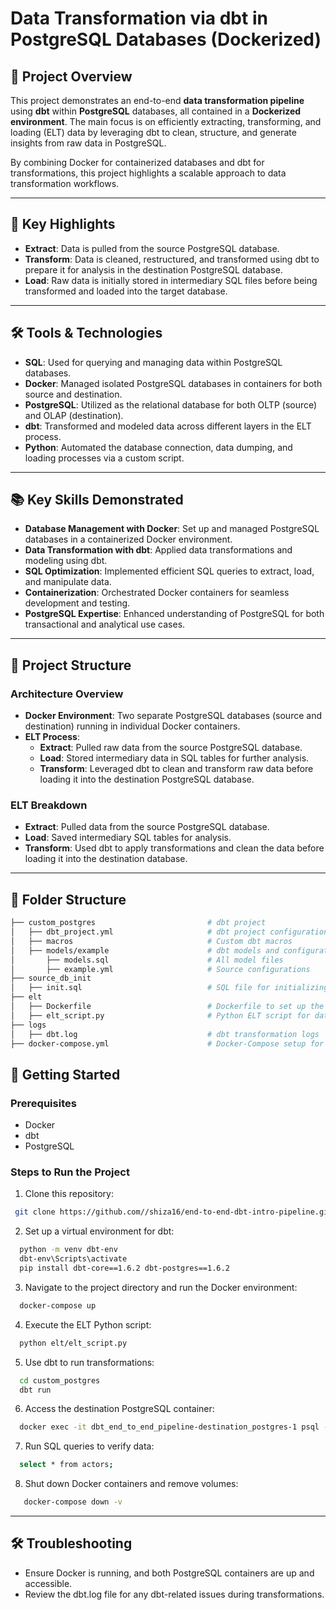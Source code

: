 # Data Transformation via dbt in PostgreSQL Databases (Dockerized)

## 🌟 Project Overview

This project demonstrates an end-to-end **data transformation pipeline** using **dbt** within **PostgreSQL** databases, all contained in a **Dockerized environment**. The main focus is on efficiently extracting, transforming, and loading (ELT) data by leveraging dbt to clean, structure, and generate insights from raw data in PostgreSQL.

By combining Docker for containerized databases and dbt for transformations, this project highlights a scalable approach to data transformation workflows.

---

## 🔑 Key Highlights
- **Extract**: Data is pulled from the source PostgreSQL database.
- **Transform**: Data is cleaned, restructured, and transformed using dbt to prepare it for analysis in the destination PostgreSQL database.
- **Load**: Raw data is initially stored in intermediary SQL files before being transformed and loaded into the target database.

---

## 🛠️ Tools & Technologies

- **SQL**: Used for querying and managing data within PostgreSQL databases.
- **Docker**: Managed isolated PostgreSQL databases in containers for both source and destination.
- **PostgreSQL**: Utilized as the relational database for both OLTP (source) and OLAP (destination).
- **dbt**: Transformed and modeled data across different layers in the ELT process.
- **Python**: Automated the database connection, data dumping, and loading processes via a custom script.

---

## 📚 Key Skills Demonstrated
- **Database Management with Docker**: Set up and managed PostgreSQL databases in a containerized Docker environment.
- **Data Transformation with dbt**: Applied data transformations and modeling using dbt.
- **SQL Optimization**: Implemented efficient SQL queries to extract, load, and manipulate data.
- **Containerization**: Orchestrated Docker containers for seamless development and testing.
- **PostgreSQL Expertise**: Enhanced understanding of PostgreSQL for both transactional and analytical use cases.

---

## 🚀 Project Structure

### Architecture Overview
- **Docker Environment**: Two separate PostgreSQL databases (source and destination) running in individual Docker containers.
- **ELT Process**:
  - **Extract**: Pulled raw data from the source PostgreSQL database.
  - **Load**: Stored intermediary data in SQL tables for further analysis.
  - **Transform**: Leveraged dbt to clean and transform raw data before loading it into the destination PostgreSQL database.

### ELT Breakdown
- **Extract**: Pulled data from the source PostgreSQL database.
- **Load**: Saved intermediary SQL tables for analysis.
- **Transform**: Used dbt to apply transformations and clean the data before loading it into the destination database.

---

## 📂 Folder Structure

```bash
├── custom_postgres                         # dbt project
│   ├── dbt_project.yml                     # dbt project configuration
│   ├── macros                              # Custom dbt macros
│   ├── models/example                      # dbt models and configurations
│       ├── models.sql                      # All model files
│       ├── example.yml                     # Source configurations
├── source_db_init
│   ├── init.sql                            # SQL file for initializing the source database
├── elt
│   ├── Dockerfile                          # Dockerfile to set up the ELT environment
│   ├── elt_script.py                       # Python ELT script for database connections
├── logs
│   ├── dbt.log                             # dbt transformation logs
├── docker-compose.yml                      # Docker-Compose setup for both source and destination databases
```


## 🚀 Getting Started

### Prerequisites
- Docker
- dbt
- PostgreSQL

### Steps to Run the Project
1. Clone this repository:
  ```bash
   git clone https://github.com//shiza16/end-to-end-dbt-intro-pipeline.git
  ```
   
2. Set up a virtual environment for dbt:

  ```bash
    python -m venv dbt-env
    dbt-env\Scripts\activate
    pip install dbt-core==1.6.2 dbt-postgres==1.6.2
  ```

3. Navigate to the project directory and run the Docker environment:
  ```bash
    docker-compose up
  ```

4. Execute the ELT Python script:

  ```bash
    python elt/elt_script.py
  ```

5. Use dbt to run transformations:

  ```bash
    cd custom_postgres
    dbt run
  ```

6. Access the destination PostgreSQL container:

  ```bash
    docker exec -it dbt_end_to_end_pipeline-destination_postgres-1 psql -U postgres destination_db
  ```

7. Run SQL queries to verify data:

  ```bash
    select * from actors;
  ```

8. Shut down Docker containers and remove volumes:
  ```bash
     docker-compose down -v
  ```

-------------

## 🛠️ Troubleshooting
* Ensure Docker is running, and both PostgreSQL containers are up and accessible.
* Review the dbt.log file for any dbt-related issues during transformations.

  
